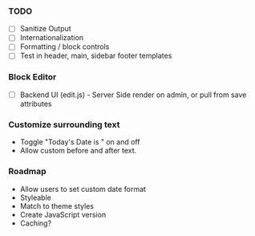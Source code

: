### TODO

- [ ] Sanitize Output
- [ ] Internationalization
- [ ] Formatting / block controls
- [ ] Test in header, main, sidebar footer templates

### Block Editor
- [ ] Backend UI (edit.js) - Server Side render on admin, or pull from save attributes

### Customize surrounding text
- Toggle "Today's Date is " on and off
- Allow custom before and after text.

### Roadmap
- Allow users to set custom date format
- Styleable
- Match to theme styles
- Create JavaScript version
- Caching?
